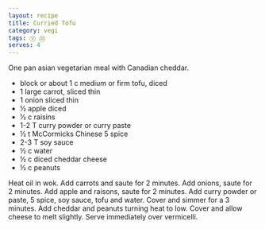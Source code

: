 ```yaml
---
layout: recipe
title: Curried Tofu
category: vegi
tags: Ⓥ ㉚
serves: 4
---
```

One pan asian vegetarian meal with Canadian cheddar.

- block or about 1 c medium or firm tofu, diced
- 1 large carrot, sliced thin
- 1 onion sliced thin
- ½ apple diced
- ½ c raisins
- 1-2 T curry powder or curry paste
- ½ t McCormicks Chinese 5 spice
- 2-3 T soy sauce
- ½ c water
- ½ c diced cheddar cheese
- ½ c peanuts

Heat oil in wok. Add carrots and saute for 2 minutes. Add onions, saute for 2 minutes. Add apple and raisons, saute for 2 minutes. Add curry powder or paste, 5 spice, soy sauce, tofu and water. Cover and simmer for a 3 minutes. Add cheddar and peanuts turning heat to low. Cover and allow cheese to melt slightly. Serve immediately over vermicelli.
